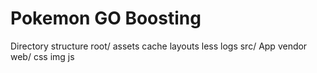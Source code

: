 # Pokemon GO Boosting
Directory structure
root/
  assets
  cache
  layouts
  less
  logs
  src/
    App
  vendor
  web/
    css
    img
    js
